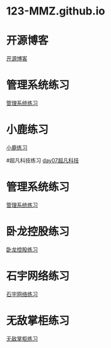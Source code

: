 # 123-MMZ.github.io


# 开源博客
<a href="https://123-mmz.github.io/开源博客/code/html/开源博客.html">开源博客</a>


# 管理系统练习
<a href="https://123-mmz.github.io/管理系统练习/code/html/管理系统.html">管理系统练习</a>


# 小鹿练习
<a href="https://123-mmz.github.io/小鹿练习/code/html/小鹿练习.html">小鹿练习</a>


#超凡科技练习
<a href="https://123-mmz.github.io/莫雨婵/code/html/超凡科技.html">day07超凡科技</a>


# 管理系统练习
<a href="https://123-mmz.github.io/管理系统练习/code/html/管理系统.html">管理系统练习</a>


# 卧龙控股练习
<a href="https://123-mmz.github.io/卧龙控股练习/code/html/卧龙控股.html">卧龙控股练习</a>




# 石宇网络练习
<a href="https://123-mmz.github.io/homework0720/day04/code/html/石宇网络练习.html">石宇网络练习</a>


# 无敌掌柜练习
<a href="https://123-mmz.github.io/homework0720/day04/code/html/练习二无敌掌柜.html">无敌掌柜练习</a>



